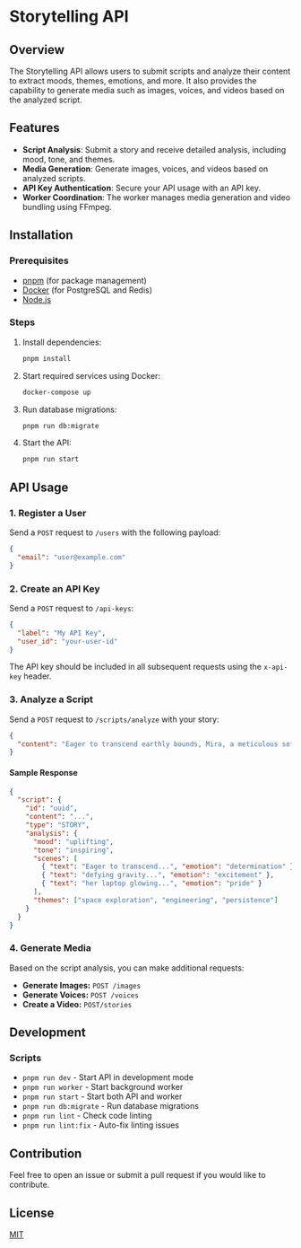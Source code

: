 # Storytelling API

## Overview
The Storytelling API allows users to submit scripts and analyze their content to extract moods, themes, emotions, and more. It also provides the capability to generate media such as images, voices, and videos based on the analyzed script.

## Features
- **Script Analysis**: Submit a story and receive detailed analysis, including mood, tone, and themes.
- **Media Generation**: Generate images, voices, and videos based on analyzed scripts.
- **API Key Authentication**: Secure your API usage with an API key.
- **Worker Coordination**: The worker manages media generation and video bundling using FFmpeg.

## Installation
### Prerequisites
- [pnpm](https://pnpm.io/) (for package management)
- [Docker](https://www.docker.com/) (for PostgreSQL and Redis)
- [Node.js](https://nodejs.org/)

### Steps
1. Install dependencies:
   ```sh
   pnpm install
   ```

2. Start required services using Docker:
   ```sh
   docker-compose up
   ```

3. Run database migrations:
   ```sh
   pnpm run db:migrate
   ```

4. Start the API:
   ```sh
   pnpm run start
   ```

## API Usage
### 1. Register a User
Send a `POST` request to `/users` with the following payload:
```json
{
  "email": "user@example.com"
}
```

### 2. Create an API Key
Send a `POST` request to `/api-keys`:
```json
{
  "label": "My API Key",
  "user_id": "your-user-id"
}
```
The API key should be included in all subsequent requests using the `x-api-key` header.

### 3. Analyze a Script
Send a `POST` request to `/scripts/analyze` with your story:
```json
{
  "content": "Eager to transcend earthly bounds, Mira, a meticulous software engineer, spent every spare moment crafting a code-driven lunar rocket, defying gravity with lines of TypeScript until, against all odds, she touched down on the moon—her laptop glowing triumphantly under the silent lunar sky."
}
```

#### Sample Response
```json
{
  "script": {
    "id": "uuid",
    "content": "...",
    "type": "STORY",
    "analysis": {
      "mood": "uplifting",
      "tone": "inspiring",
      "scenes": [
        { "text": "Eager to transcend...", "emotion": "determination" },
        { "text": "defying gravity...", "emotion": "excitement" },
        { "text": "her laptop glowing...", "emotion": "pride" }
      ],
      "themes": ["space exploration", "engineering", "persistence"]
    }
  }
}
```

### 4. Generate Media
Based on the script analysis, you can make additional requests:
- **Generate Images:** `POST /images`
- **Generate Voices:** `POST /voices`
- **Create a Video:** `POST/stories`

## Development
### Scripts
- `pnpm run dev` - Start API in development mode
- `pnpm run worker` - Start background worker
- `pnpm run start` - Start both API and worker
- `pnpm run db:migrate` - Run database migrations
- `pnpm run lint` - Check code linting
- `pnpm run lint:fix` - Auto-fix linting issues

## Contribution
Feel free to open an issue or submit a pull request if you would like to contribute.

## License
[MIT](LICENSE)